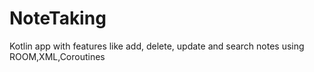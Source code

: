 # NoteTaking
Kotlin app with features like add, delete, update and search notes using ROOM,XML,Coroutines
